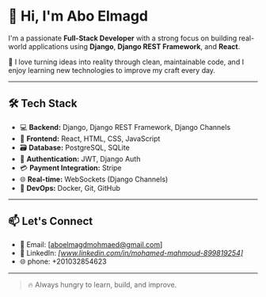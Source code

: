 # 👋 Hi, I'm Abo Elmagd

I'm a passionate **Full-Stack Developer** with a strong focus on building real-world applications using **Django**, **Django REST Framework**, and **React**.

🚀 I love turning ideas into reality through clean, maintainable code, and I enjoy learning new technologies to improve my craft every day.

---

## 🛠️ Tech Stack

- 💻 **Backend:** Django, Django REST Framework, Django Channels
- 🎨 **Frontend:** React, HTML, CSS, JavaScript
- 🗃️ **Database:** PostgreSQL, SQLite
- 🔐 **Authentication:** JWT, Django Auth
- 💳 **Payment Integration:** Stripe
- 🌐 **Real-time:** WebSockets (Django Channels)
- 🐳 **DevOps:** Docker, Git, GitHub

---



## 📫 Let's Connect

- 📧 Email: [aboelmagdmohmaed@gmail.com]
- 💼 LinkedIn: *[www.linkedin.com/in/mohamed-mahmoud-899819254]*  
- 🌐 phone: +201032854623

---

> 🔥 Always hungry to learn, build, and improve.


